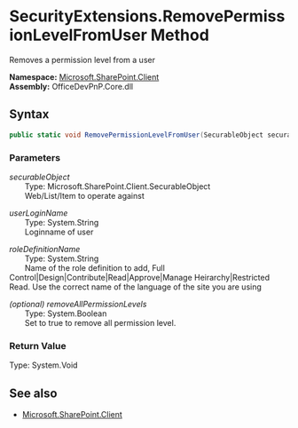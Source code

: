 # SecurityExtensions.RemovePermissionLevelFromUser Method  
Removes a permission level from a user  

**Namespace:** [Microsoft.SharePoint.Client](Microsoft.SharePoint.Client.md)  
**Assembly:** OfficeDevPnP.Core.dll  
## Syntax
```C#
public static void RemovePermissionLevelFromUser(SecurableObject securableObject,String userLoginName,String roleDefinitionName,Boolean removeAllPermissionLevels)
```
### Parameters
*securableObject*  
&emsp;&emsp;Type: Microsoft.SharePoint.Client.SecurableObject  
&emsp;&emsp;Web/List/Item to operate against  
  
*userLoginName*  
&emsp;&emsp;Type: System.String  
&emsp;&emsp;Loginname of user  
  
*roleDefinitionName*  
&emsp;&emsp;Type: System.String  
&emsp;&emsp;Name of the role definition to add, Full Control|Design|Contribute|Read|Approve|Manage Heirarchy|Restricted Read. Use the correct name of the language of the site you are using  
  
*(optional) removeAllPermissionLevels*  
&emsp;&emsp;Type: System.Boolean  
&emsp;&emsp;Set to true to remove all permission level.  
  
### Return Value
Type: System.Void  

## See also
- [Microsoft.SharePoint.Client](Microsoft.SharePoint.Client.md)

